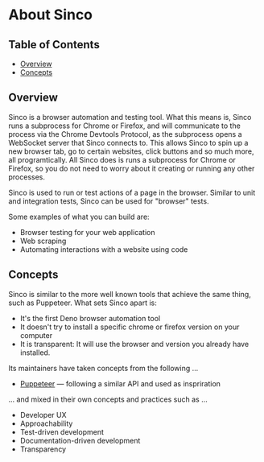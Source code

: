 # About Sinco

## Table of Contents

- [Overview](#overview)
- [Concepts](#concepts)

## Overview

Sinco is a browser automation and testing tool. What this means is, Sinco runs a
subprocess for Chrome or Firefox, and will communicate to the process via the
Chrome Devtools Protocol, as the subprocess opens a WebSocket server that Sinco connects to. This allows Sinco to spin up a new browser tab, go to
certain websites, click buttons and so much more, all programtically. All Sinco does is runs a subprocess for Chrome or Firefox, so you do not need to worry about it creating or running any other processes.

Sinco is used to run or test actions of a page in the browser. Similar to unit and integration tests, Sinco can be used for "browser" tests.

Some examples of what you can build are:

- Browser testing for your web application
- Web scraping
- Automating interactions with a website using code

## Concepts

Sinco is similar to the more well known tools that achieve the same thing, such
as Puppeteer. What sets Sinco apart is:

- It's the first Deno browser automation tool
- It doesn't try to install a specific chrome or firefox version on your
  computer
- It is transparent: It will use the browser and version you already have
  installed.

Its maintainers have taken concepts from the following ...

- [Puppeteer](https://pptr.dev/) — following a similar API and used as
  inspriration

... and mixed in their own concepts and practices such as ...

- Developer UX
- Approachability
- Test-driven development
- Documentation-driven development
- Transparency
